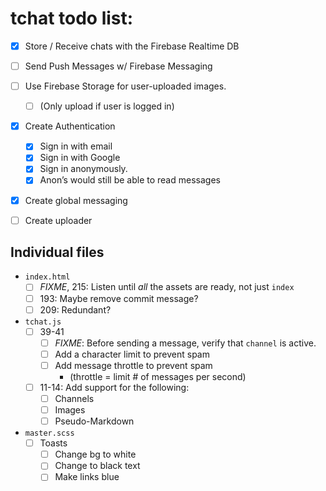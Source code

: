 # tchat todo list:
- [x] Store / Receive chats with the Firebase Realtime DB
- [ ] Send Push Messages w/ Firebase Messaging
- [ ] Use Firebase Storage for user-uploaded images.
    - [ ] (Only upload if user is logged in)
- [x] Create Authentication
    - [x] Sign in with email
    - [x] Sign in with Google
    - [x] Sign in anonymously.
    - [x] Anon’s would still be able to read messages
- [x] Create global messaging
- [ ] Create uploader


## Individual files
- `index.html`
    - [ ] *FIXME*, 215: Listen until *all* the assets are ready, not just `index`
    - [ ] 193: Maybe remove commit message?
    - [ ] 209: Redundant?
- `tchat.js`
    - [ ] 39-41
        - [ ] *FIXME*: Before sending a message, verify that `channel` is active.
        - [ ] Add a character limit to prevent spam
        - [ ] Add message throttle to prevent spam
            - (throttle = limit # of messages per second)
    - [ ] 11-14: Add support for the following:
        - [ ] Channels
        - [ ] Images
        - [ ] Pseudo-Markdown
- `master.scss`
    - [ ] Toasts
        - [ ] Change bg to white
        - [ ] Change to black text
        - [ ] Make links blue

